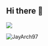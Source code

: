 ## Hi there 👋

<img
  align="center"
  src="https://github-readme-stats.vercel.app/api/?username=JayArch97&theme=dracula"
/>

<p><img align="left" src="https://github-readme-stats.vercel.app/api/top-langs?username=JayArch97&show_icons=true&locale=en&layout=compact" alt="JayArch97" /></p>
